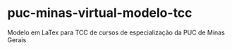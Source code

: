 # puc-minas-virtual-modelo-tcc
Modelo em LaTex para TCC de cursos de especialização da PUC de Minas Gerais
